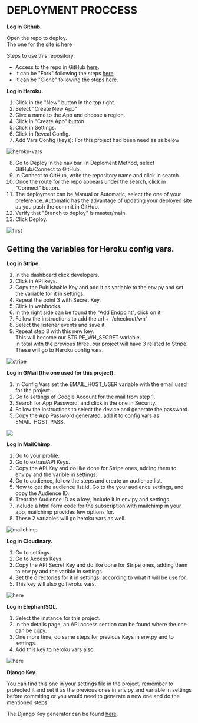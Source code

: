 # **DEPLOYMENT PROCCESS**

**Log in Github.**

Open the repo to deploy.<br>
The one for the site is [here](!https://github.com/IvetteMcDermott/SebsStoreToys)

Steps to use this repository:

- Access to the repo in GitHub [here](https://github.com/IvetteMcDermott/SebsStoreToys).
- It can be "Fork" following the steps [here](../readme_imgs/).
- It can be "Clone" following the steps [here](../readme_imgs/).


**Log in Heroku.**

1. Click in the "New" button in the top right.
2. Select "Create New App"
3. Give a name to the App and choose a region.
4. Click in "Create App" button.
5. Click in Settings.
6. Click in Reveal Config.
7. Add Vars Config (keys):
   For this project had been need as ss below <br>

![heroku-vars](../readme_imgs/heroku-vars.jpg)

8. Go to Deploy in the nav bar. In Deploment Method, select GitHub/Connect to GitHub.
9. In Connect to GitHub, write the repository name and click in search.
10. Once the route for the repo appears under the search, click in "Connect" button.
11. The deployment can be Manual or Automatic, select the one of your preference. Automatic has the advantage of updating your deployed site as you push the commit in GitHub.
12. Verify that "Branch to deploy" is master/main.
13. Click Deploy.

![first](../readme_imgs/ss-rocket-heroku-first-time.png)


## **Getting the variables for Heroku config vars.**

**Log in Stripe.**

1. In the dashboard click developers.
2. Click in API keys.
3. Copy the Publishable Key and add it as variable to the env.py and set the variable for it in settings.
4. Repeat the point 3 with Secret Key.
5. Click in webhooks.
6. In the right side can be found the "Add Endpoint", click on it.
7. Follow the instructions to add the url + '/checkout/wh'
8. Select the listener events and save it.
9. Repeat step 3 with this new key.<br>
   This will become our STRIPE_WH_SECRET variable. <br>
   In total with the previous three, our project will have 3 related to Stripe. These will go to Heroku config vars.

![stripe](../readme_imgs/stripe-dashboard.png)


**Log in GMail (the one used for this project).**

1. In Config Vars set the EMAIL_HOST_USER variable with the email used for the project.
1. Go to settings of Google Account for the mail from step 1.
2. Search for App Password, and click in the one in Security.
3. Follow the instructions to select the device and generate the password.
4. Copy the App Password generated, add it to config vars as EMAIL_HOST_PASS.

![](/readme_docs/readme_imgs/app-password.png)


**Log in MailChimp.**

1. Go to your profile.
2. Go to extras/API Keys.
3. Copy the API Key and do like done for Stripe ones, adding them to env.py and the varible in settings.
4. Go to audience, follow the steps and create an audience list.
5. Now to get the audience list id. Go to the your audience settings, and copy the Audience ID.
6. Treat the Audience ID as a key, include it in env.py and settings.
6. Include a html form code for the subscription with mailchimp in your app, mailchimp provides few options for.
7. These 2 variables will go heroku vars as well.

![mailchimp](../readme_imgs/mailchimp-dashboard.png)


**Log in Cloudinary.**

1. Go to settings.
2. Go to Access Keys.
3. Copy the API Secret Key and do like done for Stripe ones, adding them to env.py and the varible in settings.
4. Set the directories for it in settings, according to what it will be use for.
5. This key will also go heroku vars.

![here](../readme_imgs/cloudinary-settings.png)


**Log in ElephantSQL.**

1. Select the instance for this project.
2. In the details page, an API access section can be found where the one can be copy.
3. One more time, do same steps for previous Keys in env.py and to settings.
4. Add this key to heroku vars also.

![here](../readme_imgs/elephant-dashboard.png)


**Django Key.**

You can find this one in your settings file in the project, remember to protected it and set it as the previous ones in env.py and variable in settings before commiting or you would need to generate a new one and do the mentioned steps.<br>

The Django Key generator can be found [here](https://djecrety.ir/).
